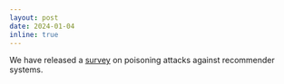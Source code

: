 ```yaml
---
layout: post
date: 2024-01-04
inline: true
---
```


We have released a [survey](https://arxiv.org/abs/2401.01527) on poisoning attacks against recommender systems.
